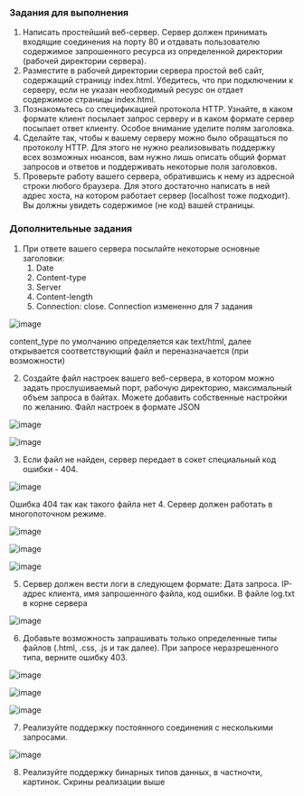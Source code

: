 ### Задания для выполнения


1. Написать простейший веб-сервер. Сервер должен принимать входящие соединения на порту 80 и отдавать пользователю содержимое запрошенного ресурса из определенной директории (рабочей директории сервера).
2. Разместите в рабочей директории сервера простой веб сайт, содержащий страницу index.html. Убедитесь, что при подключении к серверу, если не указан необходимый ресурс он отдает содержимое страницы index.html.
3. Познакомьтесь со спецификацией протокола HTTP. Узнайте, в каком формате клиент посылает запрос серверу и в каком формате сервер посылает ответ клиенту. Особое внимание уделите полям заголовка.
4. Сделайте так, чтобы к вашему серверу можно было обращаться по протоколу HTTP. Для этого не нужно реализовывать поддержку всех возможных нюансов, вам нужно лишь описать общий формат запросов и ответов и поддерживать некоторые поля заголовков.
5. Проверьте работу вашего сервера, обратившись к нему из адресной строки любого браузера. Для этого достаточно написать в ней адрес хоста, на котором работает сервер (localhost тоже подходит). Вы должны увидеть содержимое (не код) вашей страницы. 

### Дополнительные задания


1. При ответе вашего сервера посылайте некоторые основные заголовки:
    1. Date
    2. Content-type
    3. Server
    4. Content-length
    5. Connection: close.
Connection измененно для 7 задания

![image](https://user-images.githubusercontent.com/63774400/145719341-c4bbd2a3-cb87-409d-97ae-87da3a8c4272.png)

content_type по умолчанию определяется как text/html, далее открывается соответствующий файл и переназначается (при возможности)

2. Создайте файл настроек вашего веб-сервера, в котором можно задать прослушиваемый порт, рабочую директорию, максимальный объем запроса в байтах. Можете добавить собственные настройки по желанию.
Файл настроек в формате JSON

![image](https://user-images.githubusercontent.com/63774400/145719467-ea3596ad-807f-4db2-a48d-66b8fef206d2.png)

![image](https://user-images.githubusercontent.com/63774400/145719477-3756078f-41b4-4bf6-8e1c-b96e6078d45a.png)

3. Если файл не найден, сервер передает в сокет специальный код ошибки - 404.

![image](https://user-images.githubusercontent.com/63774400/145719502-19507852-4466-4ece-9094-c6fc536c30b5.png)

Ошибка 404 так как такого файла нет
4. Сервер должен работать в многопоточном режиме.

![image](https://user-images.githubusercontent.com/63774400/145719514-7a4b973b-36a1-4252-b1e7-487800a66b51.png)

![image](https://user-images.githubusercontent.com/63774400/145719545-75557c9c-ea8b-47a4-9793-6ba42d7069f2.png)

![image](https://user-images.githubusercontent.com/63774400/145719555-f0ca64a9-68ba-405e-9a21-0b3753867ece.png)

5. Сервер должен вести логи в следующем формате: Дата запроса. IP-адрес клиента, имя запрошенного файла, код ошибки.
В файле log.txt в корне сервера

![image](https://user-images.githubusercontent.com/63774400/145719589-bdfccad4-675a-40e7-bbc0-90644c1c189a.png)

6. Добавьте возможность запрашивать только определенные типы файлов (.html, .css, .js и так далее). При запросе неразрешенного типа, верните ошибку 403.

![image](https://user-images.githubusercontent.com/63774400/145719630-e46c7fbe-d4aa-4e90-9e81-3dd8da085c80.png)

![image](https://user-images.githubusercontent.com/63774400/145719639-2f5257ed-cb63-458a-aaf6-015f5192a806.png)

![image](https://user-images.githubusercontent.com/63774400/145719652-91405bde-c51f-49a8-845f-649ef17d2379.png)

7. Реализуйте поддержку постоянного соединения с несколькими запросами.

![image](https://user-images.githubusercontent.com/63774400/145719825-586c4048-e354-490c-97a4-7d8089bcea94.png)

8. Реализуйте поддержку бинарных типов данных, в частночти, картинок.
Скрины реализации выше
